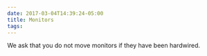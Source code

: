 ```yaml
---
date: 2017-03-04T14:39:24-05:00
title: Monitors
tags: 
---
```

We ask that you do not move monitors if they have been hardwired.
